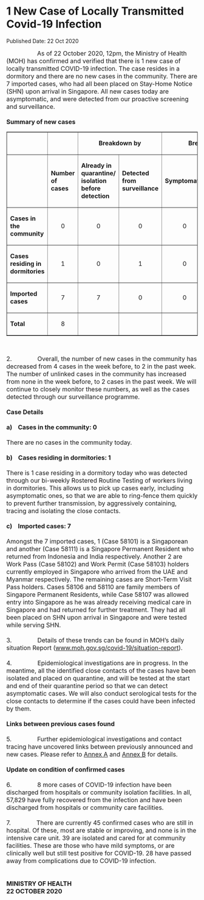 <html>
    <meta http-equiv="Content-Type" content="text/html; charset=utf-8"/>
    <meta charset="utf-8"/>
    <title>1 New Case of Locally Transmitted Covid-19 Infection</title>
    <body><h1>1 New Case of Locally Transmitted Covid-19 Infection</h1>
    <p>Published Date: 22 Oct 2020</p> <span style="font-size: 16px;">&nbsp; &nbsp; &nbsp; &nbsp; &nbsp; &nbsp; &nbsp; &nbsp; &nbsp; As of 22 October 2020, 12pm, the Ministry of Health (MOH) has confirmed and verified that there is 1 new case of locally transmitted COVID-19 infection. The case resides in a dormitory and there are no new cases in the community. There are 7 imported cases, who had all been placed on Stay-Home Notice (SHN) upon arrival in Singapore. All new cases today are asymptomatic, and were detected from our proactive screening and surveillance.&nbsp;<br><br><strong>Summary of new cases<br></strong></span><table border="1" cellspacing="0" cellpadding="0" width="605"> <tbody><tr> <td width="129"> <p align="right"><span style="font-size: 16px;">&nbsp;</span></p> </td> <td width="60"> <p><span style="font-size: 16px;">&nbsp;</span></p> </td>  <td width="192" colspan="2"> <p align="center"><span style="font-size: 16px;"><strong>Breakdown by</strong></span></p> </td>  <td width="192" colspan="2"> <p align="center"><span style="font-size: 16px;"><strong>Breakdown by</strong></span></p> </td> </tr> <tr> <td width="129"> <p align="right"><span style="font-size: 16px;">&nbsp;</span></p> </td> <td width="60"> <p><span style="font-size: 16px;"><strong>Number of cases</strong></span></p> </td>  <td width="96"> <p><span style="font-size: 16px;"><strong>Already in quarantine/ isolation before detection</strong></span></p> </td> <td width="96"> <p><span style="font-size: 16px;"><strong>Detected from surveillance</strong></span></p> </td>  <td width="96"> <p><span style="font-size: 16px;"><strong>Symptomatic</strong></span></p> </td> <td width="96"> <p><span style="font-size: 16px;"><strong>Asymptomatic</strong></span></p> </td> </tr> <tr> <td width="129"> <p><span style="font-size: 16px;"><strong>Cases in the community</strong></span></p> </td> <td width="60"> <p align="center"><span style="font-size: 16px;">0</span></p> </td>  <td width="96"> <p align="center"><span style="font-size: 16px;">0</span></p> </td> <td width="96"> <p align="center"><span style="font-size: 16px;">0</span></p> </td>  <td width="96"> <p align="center"><span style="font-size: 16px;">0</span></p> </td> <td width="96"> <p align="center"><span style="font-size: 16px;">0</span></p> </td> </tr> <tr> <td width="129"> <p><span style="font-size: 16px;"><strong>Cases residing in dormitories</strong></span></p> </td> <td width="60"> <p align="center"><span style="font-size: 16px;">1</span></p> </td>  <td width="96"> <p align="center"><span style="font-size: 16px;">0</span></p> </td> <td width="96"> <p align="center"><span style="font-size: 16px;">1</span></p> </td>  <td width="96"> <p align="center"><span style="font-size: 16px;">0</span></p> </td> <td width="96"> <p align="center"><span style="font-size: 16px;">1</span></p> </td> </tr> <tr> <td width="129"> <p><span style="font-size: 16px;"><strong>Imported cases</strong></span></p> </td> <td width="60"> <p align="center"><span style="font-size: 16px;">7</span></p> </td>  <td width="96"> <p align="center"><span style="font-size: 16px;">7</span></p> </td> <td width="96"> <p align="center"><span style="font-size: 16px;">0</span></p> </td>  <td width="96"> <p align="center"><span style="font-size: 16px;">0</span></p> </td> <td width="96"> <p align="center"><span style="font-size: 16px;">7</span></p> </td> </tr> <tr> <td width="129"> <p><span style="font-size: 16px;"><strong>Total</strong></span></p> </td> <td width="60"> <p align="center"><span style="font-size: 16px;">8</span></p> </td>  <td width="96"> <p align="center"><span style="font-size: 16px;">&nbsp;</span></p> </td> <td width="96"> <p align="center"><span style="font-size: 16px;">&nbsp;</span></p> </td>  <td width="96"> <p align="center"><span style="font-size: 16px;">&nbsp;</span></p> </td> <td width="96"> <p align="center"><span style="font-size: 16px;">&nbsp;</span></p> </td> </tr> </tbody></table> <p><span style="font-size: 16px;">&nbsp;</span></p><span style="font-size: 16px;">2.&nbsp; &nbsp; &nbsp; &nbsp; &nbsp; &nbsp; &nbsp; &nbsp;Overall, the number of new cases in the community has decreased from 4 cases in the week before, to 2 in the past week. The number of unlinked cases in the community has increased from none in the week before, to 2 cases in the past week. We will continue to closely monitor these numbers, as well as the cases detected through our surveillance programme.<br><br><strong>Case Details<br></strong><br><strong>a)&nbsp; &nbsp; Cases in the community: 0<br></strong>&nbsp;<br>There are no cases in the community today.<br>&nbsp;<br><strong>b)&nbsp; &nbsp; Cases residing in dormitories: 1<br></strong>&nbsp;<br>There is 1 case residing in a dormitory today who was detected through our bi-weekly Rostered Routine Testing of workers living in dormitories. This allows us to pick up cases early, including asymptomatic ones, so that we are able to ring-fence them quickly to prevent further transmission, by aggressively containing, tracing and isolating the close contacts.<br>&nbsp;<br><strong>c)&nbsp; &nbsp; Imported cases: 7<br></strong>&nbsp;<br>Amongst the 7 imported cases, 1 (Case 58101) is a Singaporean and another (Case 58111) is a Singapore Permanent Resident who returned from Indonesia and India respectively. Another 2 are Work Pass (Case 58102) and Work Permit (Case 58103) holders currently employed in Singapore who arrived from the UAE and Myanmar respectively. The remaining cases are Short-Term Visit Pass holders. Cases 58106 and 58110 are family members of Singapore Permanent Residents, while Case 58107 was allowed entry into Singapore as he was already receiving medical care in Singapore and had returned for further treatment. They had all been placed on SHN upon arrival in Singapore and were tested while serving SHN.<br>&nbsp;<br>3.&nbsp; &nbsp; &nbsp; &nbsp; &nbsp; &nbsp; &nbsp; &nbsp;Details of these trends can be found in MOH’s daily situation Report (<a href="http://www.moh.gov.sg/covid-19/situation-report" title="" class="" target="">www.moh.gov.sg/covid-19/situation-report</a>).<br><br>4.&nbsp; &nbsp; &nbsp; &nbsp; &nbsp; &nbsp; &nbsp; &nbsp;Epidemiological investigations are in progress. In the meantime, all the identified close contacts of the cases have been isolated and placed on quarantine, and will be tested at the start and end of their quarantine period so that we can detect asymptomatic cases. We will also conduct serological tests for the close contacts to determine if the cases could have been infected by them.<br><br><strong>Links between previous cases found<br></strong><br>5.&nbsp; &nbsp; &nbsp; &nbsp; &nbsp; &nbsp; &nbsp; &nbsp;Further epidemiological investigations and contact tracing have uncovered links between previously announced and new cases. Please refer to <a href="/docs/librariesprovider5/pressroom/press-releases/annex-a---22-oct-2020.pdf?sfvrsn=7d14f677_0" title="Annex A">Annex A</a>&nbsp;and <a href="/docs/librariesprovider5/pressroom/press-releases/annex-b---22-oct-2020.pdf?sfvrsn=486bc2a5_0" title="Annex B">Annex B</a>&nbsp;for details.<br><br><strong>Update on condition of confirmed cases<br></strong><br>6.&nbsp; &nbsp; &nbsp; &nbsp; &nbsp; &nbsp; &nbsp; &nbsp;8 more cases of COVID-19 infection have been discharged from hospitals or community isolation facilities. In all, 57,829 have fully recovered from the infection and have been discharged from hospitals or community care facilities.<br><br>7.&nbsp; &nbsp; &nbsp; &nbsp; &nbsp; &nbsp; &nbsp; &nbsp;There are currently 45 confirmed cases who are still in hospital. Of these, most are stable or improving, and none is in the intensive care unit. 39 are isolated and cared for at community facilities. These are those who have mild symptoms, or are clinically well but still test positive for COVID-19. 28 have passed away from complications due to COVID-19 infection.<br><br>&nbsp;<br><strong>MINISTRY OF HEALTH<br>22 OCTOBER 2020</strong></span></body>
</html>